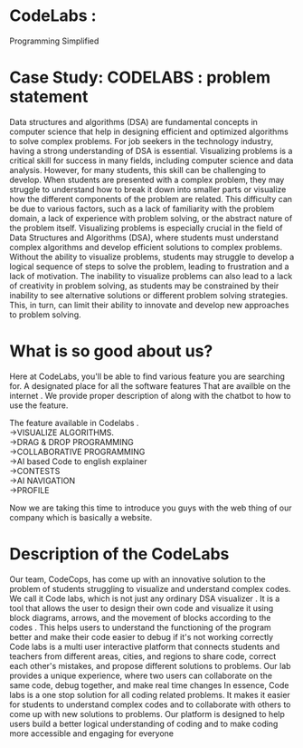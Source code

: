# CodeLabs :
Programming Simplified
# Case Study: CODELABS  : problem statement

Data structures and algorithms (DSA) are fundamental concepts in computer science that help in designing
efficient and optimized algorithms to solve complex problems. For job seekers in the technology industry,
having a strong understanding of DSA is essential.
Visualizing problems is a critical skill for success in many fields, including computer science and data analysis.
However, for many students, this skill can be challenging to develop. When students are presented with a
complex problem, they may struggle to understand how to break it down into smaller parts or visualize how the
different components of the problem are related. This difficulty can be due to various factors, such as a lack of
familiarity with the problem domain, a lack of experience with problem solving, or the abstract nature of the
problem itself.
Visualizing problems is especially crucial in the field of Data Structures and Algorithms (DSA), where students
must understand complex algorithms and develop efficient solutions to complex problems. Without the ability
to visualize problems, students may struggle to develop a logical sequence of steps to solve the problem,
leading to frustration and a lack of motivation.
The inability to visualize problems can also lead to a lack of creativity in problem
solving, as students may be
constrained by their inability to see alternative solutions or different problem solving strategies. This, in turn, can
limit their ability to innovate and develop new approaches to problem solving.
# What is so good about us?

Here at CodeLabs, you'll be able to find various feature you are searching for. A designated place for all the software features That are availble on the internet . We provide proper description of along with the chatbot to how to use the feature. 
 
The feature available in Codelabs .
<br /> ->VISUALIZE ALGORITHMS.
<br /> ->DRAG & DROP PROGRAMMING
<br /> ->COLLABORATIVE PROGRAMMING
<br /> ->AI based Code to english explainer
<br /> ->CONTESTS
<br /> ->AI NAVIGATION
<br /> ->PROFILE

Now we are taking this time to introduce you guys with the web thing of our company which is basically a website.

# Description of the CodeLabs
Our team, CodeCops, has come up with an innovative solution to the problem of students struggling to visualize
and understand complex codes. We call it Code labs, which is not just any ordinary DSA visualizer . It is a tool
that allows the user to design their own code and visualize it using block diagrams, arrows, and the
movement of blocks according to the codes . This helps users to understand the functioning of the program
better and make their code easier to debug if it's not working correctly
Code
labs is a multi user interactive platform that connects students and teachers from different areas,
cities, and regions to share code, correct each other's mistakes, and propose different solutions to problems.
Our lab provides a unique experience, where two users can collaborate on the same code, debug together,
and make real time changes
In essence, Code
labs is a one stop solution for all coding related problems. It makes it easier for students to
understand complex codes and to collaborate with others to come up with new solutions to problems. Our
platform is designed to help users build a better logical understanding of coding and to make coding more
accessible and engaging for everyone
